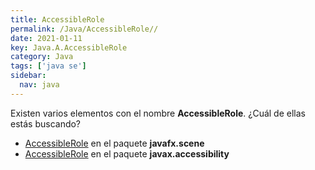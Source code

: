 ```yaml
---
title: AccessibleRole
permalink: /Java/AccessibleRole//
date: 2021-01-11
key: Java.A.AccessibleRole
category: Java
tags: ['java se']
sidebar: 
  nav: java
---
```


Existen varios elementos con el nombre **AccessibleRole**. ¿Cuál de ellas estás buscando?
<ul>
<li><a href="/Java/AccessibleRole-javafx-scene/">AccessibleRole</a> en el paquete <strong>javafx.scene</strong></li>
<li><a href="/Java/AccessibleRole-javax-accessibility/">AccessibleRole</a> en el paquete <strong>javax.accessibility</strong></li>
<ul>
